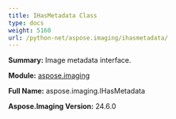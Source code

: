 ```yaml
---
title: IHasMetadata Class
type: docs
weight: 5160
url: /python-net/aspose.imaging/ihasmetadata/
---
```


**Summary:** Image metadata interface.

**Module:** [aspose.imaging](/imaging/python-net/aspose.imaging/)

**Full Name:** aspose.imaging.IHasMetadata

**Aspose.Imaging Version:** 24.6.0



